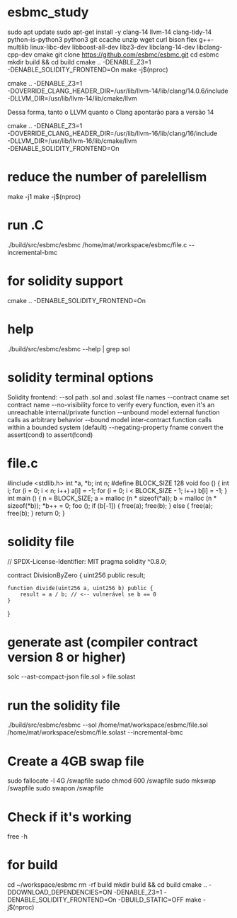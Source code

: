 # esbmc_study

sudo apt update
sudo apt-get install -y clang-14 llvm-14 clang-tidy-14 python-is-python3 python3 git ccache unzip wget curl bison flex g++-multilib linux-libc-dev libboost-all-dev libz3-dev libclang-14-dev libclang-cpp-dev cmake
git clone https://github.com/esbmc/esbmc.git
cd esbmc
mkdir build && cd build
cmake .. -DENABLE_Z3=1 \
-DENABLE_SOLIDITY_FRONTEND=On
make -j$(nproc)

cmake .. -DENABLE_Z3=1 \
  -DOVERRIDE_CLANG_HEADER_DIR=/usr/lib/llvm-14/lib/clang/14.0.6/include \
  -DLLVM_DIR=/usr/lib/llvm-14/lib/cmake/llvm 


Dessa forma, tanto o LLVM quanto o Clang apontarão para a versão 14

cmake .. -DENABLE_Z3=1 \
  -DOVERRIDE_CLANG_HEADER_DIR=/usr/lib/llvm-16/lib/clang/16/include \
  -DLLVM_DIR=/usr/lib/llvm-16/lib/cmake/llvm  \
  -DENABLE_SOLIDITY_FRONTEND=On

#  reduce the number of parelellism

make -j1
make -j$(nproc)

# run .C

 ./build/src/esbmc/esbmc /home/mat/workspace/esbmc/file.c --incremental-bmc

# for solidity support

cmake .. -DENABLE_SOLIDITY_FRONTEND=On

# help

./build/src/esbmc/esbmc --help | grep sol

# solidity terminal options

Solidity frontend:
  --sol path                            .sol and .solast file names
  --contract cname                      set contract name
  --no-visibility                       force to verify every function, even 
                                        it's an unreachable internal/private 
                                        function
  --unbound                             model external function calls as 
                                        arbitrary behavior
  --bound                               model inter-contract function calls 
                                        within a bounded system (default)
  --negating-property fname             convert the assert(cond) to 
                                        assert(!cond)


# file.c

#include <stdlib.h>
int *a, *b;
int n;
#define BLOCK_SIZE 128
void foo () {
  int i;
  for (i = 0; i < n; i++)
    a[i] = -1;
  for (i = 0; i < BLOCK_SIZE - 1; i++)
    b[i] = -1;
}
int main () {
  n = BLOCK_SIZE;
  a = malloc (n * sizeof(*a));
  b = malloc (n * sizeof(*b));
  *b++ = 0;
  foo ();
  if (b[-1])
  { free(a); free(b); }
  else
  { free(a); free(b); }
  return 0;
}

# solidity file

// SPDX-License-Identifier: MIT
pragma solidity ^0.8.0;

contract DivisionByZero {
    uint256 public result;

    function divide(uint256 a, uint256 b) public {
        result = a / b; // <-- vulnerável se b == 0
    }
}


# generate ast (compiler contract version 8 or higher)

solc --ast-compact-json file.sol > file.solast

# run the solidity file

  ./build/src/esbmc/esbmc --sol /home/mat/workspace/esbmc/file.sol /home/mat/workspace/esbmc/file.solast --incremental-bmc

# Create a 4GB swap file
sudo fallocate -l 4G /swapfile
sudo chmod 600 /swapfile
sudo mkswap /swapfile
sudo swapon /swapfile

# Check if it's working
free -h

# for build
cd ~/workspace/esbmc
rm -rf build
mkdir build && cd build
cmake .. -DDOWNLOAD_DEPENDENCIES=ON -DENABLE_Z3=1 -DENABLE_SOLIDITY_FRONTEND=On -DBUILD_STATIC=OFF
make -j$(nproc)

  



